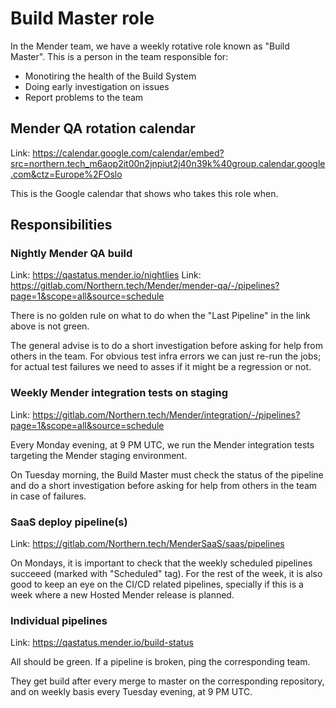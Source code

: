 # Build Master role

In the Mender team, we have a weekly rotative role known as "Build Master". This
is a person in the team responsible for:

* Monotiring the health of the Build System
* Doing early investigation on issues
* Report problems to the team

## Mender QA rotation calendar

Link: https://calendar.google.com/calendar/embed?src=northern.tech_m6aop2it00n2jnpiut2j40n39k%40group.calendar.google.com&ctz=Europe%2FOslo

This is the Google calendar that shows who takes this role when.

## Responsibilities

### Nightly Mender QA build

Link: https://qastatus.mender.io/nightlies
Link: https://gitlab.com/Northern.tech/Mender/mender-qa/-/pipelines?page=1&scope=all&source=schedule

There is no golden rule on what to do when the "Last Pipeline" in the link above
is not green.

The general advise is to do a short investigation before asking for help from
others in the team. For obvious test infra errors we can just re-run the jobs;
for actual test failures we need to asses if it might be a regression or not.

### Weekly Mender integration tests on staging

Link: https://gitlab.com/Northern.tech/Mender/integration/-/pipelines?page=1&scope=all&source=schedule

Every Monday evening, at 9 PM UTC, we run the Mender integration tests targeting
the Mender staging environment.

On Tuesday morning, the Build Master must check the status of the pipeline and
do a short investigation before asking for help from others in the team in
case of failures.

### SaaS deploy pipeline(s)

Link: https://gitlab.com/Northern.tech/MenderSaaS/saas/pipelines

On Mondays, it is important to check that the weekly scheduled pipelines
succeeed (marked with "Scheduled" tag). For the rest of the week, it is also
good to keep an eye on the CI/CD related pipelines, specially if this is a week
where a new Hosted Mender release is planned.

### Individual pipelines

Link: https://qastatus.mender.io/build-status

All should be green. If a pipeline is broken, ping the corresponding team.

They get build after every merge to master on the corresponding repository, and
on weekly basis every Tuesday evening, at 9 PM UTC.
